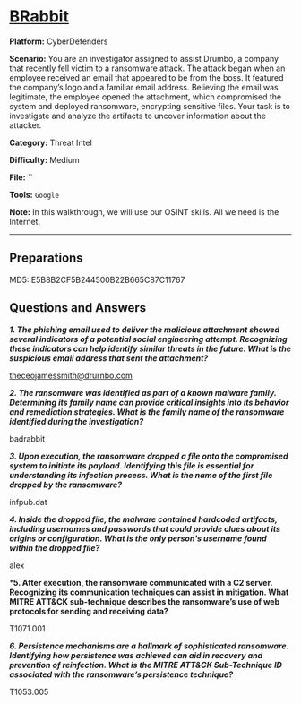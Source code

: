 # <a href="https://cyberdefenders.org/blueteam-ctf-challenges/brabbit/">BRabbit</a>

**Platform:** CyberDefenders

**Scenario:** You are an investigator assigned to assist Drumbo, a company that recently fell victim to a ransomware attack. The attack began when an employee received an email that appeared to be from the boss. It featured the company’s logo and a familiar email address. Believing the email was legitimate, the employee opened the attachment, which compromised the system and deployed ransomware, encrypting sensitive files. Your task is to investigate and analyze the artifacts to uncover information about the attacker.

**Category:** Threat Intel

**Difficulty:** Medium

**File:** ``

**Tools:** `Google` 

**Note:** In this walkthrough, we will use our OSINT skills. All we need is the Internet.

---

## **Preparations**

MD5: E5B8B2CF5B244500B22B665C87C11767

## **Questions and Answers**

***1. The phishing email used to deliver the malicious attachment showed several indicators of a potential social engineering attempt. Recognizing these indicators can help identify similar threats in the future.
What is the suspicious email address that sent the attachment?***

theceojamessmith@drurnbo.com

***2. The ransomware was identified as part of a known malware family. Determining its family name can provide critical insights into its behavior and remediation strategies.
What is the family name of the ransomware identified during the investigation?***

badrabbit

***3. Upon execution, the ransomware dropped a file onto the compromised system to initiate its payload. Identifying this file is essential for understanding its infection process.
What is the name of the first file dropped by the ransomware?***

infpub.dat

***4. Inside the dropped file, the malware contained hardcoded artifacts, including usernames and passwords that could provide clues about its origins or configuration.
What is the only person's username found within the dropped file?***

alex

***5. After execution, the ransomware communicated with a C2 server. Recognizing its communication techniques can assist in mitigation.
What MITRE ATT&CK sub-technique describes the ransomware’s use of web protocols for sending and receiving data?**

T1071.001

***6. Persistence mechanisms are a hallmark of sophisticated ransomware. Identifying how persistence was achieved can aid in recovery and prevention of reinfection.
What is the MITRE ATT&CK Sub-Technique ID associated with the ransomware’s persistence technique?***

T1053.005
